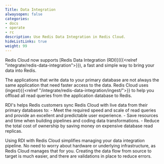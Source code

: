 ```yaml
---
Title: Data Integration
alwaysopen: false
categories:
- docs
- operate
- rc
description: Use Redis Data Integration in Redis Cloud.
hideListLinks: true
weight: 99
---
```


Redis Cloud now supports [Redis Data Integration (RDI)]({{<relref "integrate/redis-data-integration">}}), a fast and simple way to bring your data into Redis.

The applications that write data to your primary database are not always the same application that need faster access to the data. Redis Cloud uses (ingest){{<relref "/integrate/redis-data-integration/ingest/">}} to help you offload all read queries from the application database to Redis.

RDI's helps Redis customers sync Redis Cloud with live data from their primary databases to:
    - Meet the required speed and scale of read queries and provide an excellent and predictable user experience.
    - Save resources and time when building pipelines and coding data transformations.
    - Reduce the total cost of ownership by saving money on expensive database read replicas.

Using RDI with Redis Cloud simplifies managing your data integration pipeline. No need to worry about hardware or underlying infrastructure, as Redis Cloud manages that for you. Creating the data flow from source to target is much easier, and there are validations in place to reduce errors.
